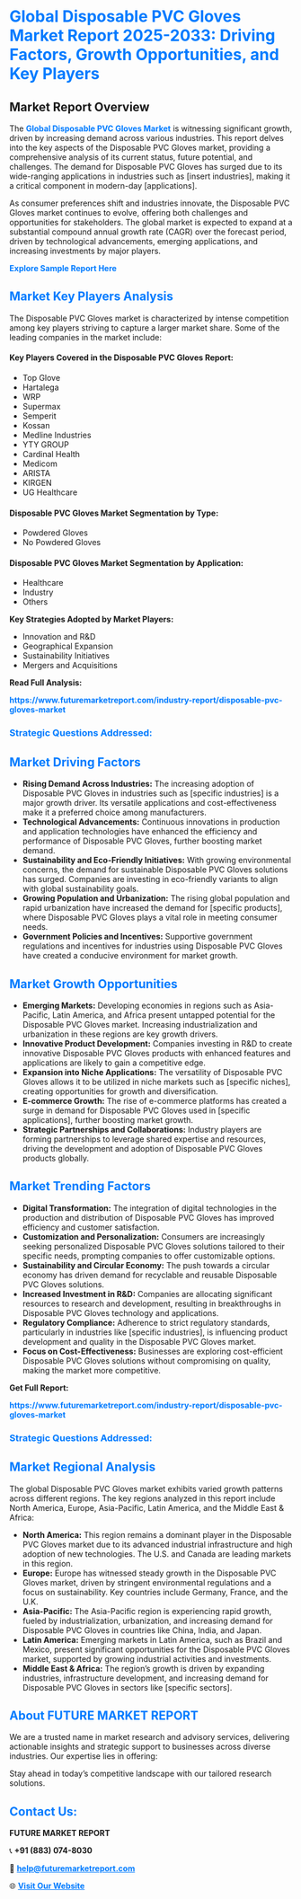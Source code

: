 <h1 style="color: #007BFF;">Global Disposable PVC Gloves Market Report 2025-2033: Driving Factors, Growth Opportunities, and Key Players</h1>

<section id="overview">
<h2>Market Report Overview</h2>
<p>The <a href="https://www.futuremarketreport.com/industry-report/disposable-pvc-gloves-market" style="color: #007BFF; text-decoration: none;"><strong>Global Disposable PVC Gloves Market</strong></a> is witnessing significant growth, driven by increasing demand across various industries. This report delves into the key aspects of the Disposable PVC Gloves market, providing a comprehensive analysis of its current status, future potential, and challenges. The demand for Disposable PVC Gloves has surged due to its wide-ranging applications in industries such as [insert industries], making it a critical component in modern-day [applications].</p>
<p>As consumer preferences shift and industries innovate, the Disposable PVC Gloves market continues to evolve, offering both challenges and opportunities for stakeholders. The global market is expected to expand at a substantial compound annual growth rate (CAGR) over the forecast period, driven by technological advancements, emerging applications, and increasing investments by major players.</p>
</section>

<section id="overview">
<p><a href="https://www.futuremarketreport.com/request-sample/reportId=37398" style="color: #007BFF; text-decoration: none;"><strong>Explore Sample Report Here</strong></a></p>
</section>

<section id="key-players">
<h2 style="color: #007BFF;">Market Key Players Analysis</h2>
<p>The Disposable PVC Gloves market is characterized by intense competition among key players striving to capture a larger market share. Some of the leading companies in the market include:</p>
<h4>Key Players Covered in the Disposable PVC Gloves Report:</h4>
<ul><li>Top Glove</li><li>Hartalega</li><li>WRP</li><li>Supermax</li><li>Semperit</li><li>Kossan</li><li>Medline Industries</li><li>YTY GROUP</li><li>Cardinal Health</li><li>Medicom</li><li>ARISTA</li><li>KIRGEN</li><li>UG Healthcare</li></ul>
<h4>Disposable PVC Gloves Market Segmentation by Type:</h4>
<ul><li>Powdered Gloves</li><li>No Powdered Gloves</li></ul>

<h4>Disposable PVC Gloves Market Segmentation by Application:</h4>
<ul><li>Healthcare</li><li>Industry</li><li>Others</li></ul>
<p><strong>Key Strategies Adopted by Market Players:</strong></p>
<ul>
<li>Innovation and R&D</li>
<li>Geographical Expansion</li>
<li>Sustainability Initiatives</li>
<li>Mergers and Acquisitions</li>
</ul>
</section>

<section>
<p><strong>Read Full Analysis: </strong></p><a href="https://www.futuremarketreport.com/industry-report/disposable-pvc-gloves-market" style="color: #007BFF; text-decoration: none;"><strong>https://www.futuremarketreport.com/industry-report/disposable-pvc-gloves-market</strong></a>
<h3 style="color: #007BFF;">Strategic Questions Addressed:</h3>
</section>

<section id="driving-factors">
<h2 style="color: #007BFF;">Market Driving Factors</h2>
<ul>
<li><strong>Rising Demand Across Industries:</strong> The increasing adoption of Disposable PVC Gloves in industries such as [specific industries] is a major growth driver. Its versatile applications and cost-effectiveness make it a preferred choice among manufacturers.</li>
<li><strong>Technological Advancements:</strong> Continuous innovations in production and application technologies have enhanced the efficiency and performance of Disposable PVC Gloves, further boosting market demand.</li>
<li><strong>Sustainability and Eco-Friendly Initiatives:</strong> With growing environmental concerns, the demand for sustainable Disposable PVC Gloves solutions has surged. Companies are investing in eco-friendly variants to align with global sustainability goals.</li>
<li><strong>Growing Population and Urbanization:</strong> The rising global population and rapid urbanization have increased the demand for [specific products], where Disposable PVC Gloves plays a vital role in meeting consumer needs.</li>
<li><strong>Government Policies and Incentives:</strong> Supportive government regulations and incentives for industries using Disposable PVC Gloves have created a conducive environment for market growth.</li>
</ul>
</section>

<section id="growth-opportunities">
<h2 style="color: #007BFF;">Market Growth Opportunities</h2>
<ul>
<li><strong>Emerging Markets:</strong> Developing economies in regions such as Asia-Pacific, Latin America, and Africa present untapped potential for the Disposable PVC Gloves market. Increasing industrialization and urbanization in these regions are key growth drivers.</li>
<li><strong>Innovative Product Development:</strong> Companies investing in R&D to create innovative Disposable PVC Gloves products with enhanced features and applications are likely to gain a competitive edge.</li>
<li><strong>Expansion into Niche Applications:</strong> The versatility of Disposable PVC Gloves allows it to be utilized in niche markets such as [specific niches], creating opportunities for growth and diversification.</li>
<li><strong>E-commerce Growth:</strong> The rise of e-commerce platforms has created a surge in demand for Disposable PVC Gloves used in [specific applications], further boosting market growth.</li>
<li><strong>Strategic Partnerships and Collaborations:</strong> Industry players are forming partnerships to leverage shared expertise and resources, driving the development and adoption of Disposable PVC Gloves products globally.</li>
</ul>
</section>

<section id="trending-factors">
<h2 style="color: #007BFF;">Market Trending Factors</h2>
<ul>
<li><strong>Digital Transformation:</strong> The integration of digital technologies in the production and distribution of Disposable PVC Gloves has improved efficiency and customer satisfaction.</li>
<li><strong>Customization and Personalization:</strong> Consumers are increasingly seeking personalized Disposable PVC Gloves solutions tailored to their specific needs, prompting companies to offer customizable options.</li>
<li><strong>Sustainability and Circular Economy:</strong> The push towards a circular economy has driven demand for recyclable and reusable Disposable PVC Gloves solutions.</li>
<li><strong>Increased Investment in R&D:</strong> Companies are allocating significant resources to research and development, resulting in breakthroughs in Disposable PVC Gloves technology and applications.</li>
<li><strong>Regulatory Compliance:</strong> Adherence to strict regulatory standards, particularly in industries like [specific industries], is influencing product development and quality in the Disposable PVC Gloves market.</li>
<li><strong>Focus on Cost-Effectiveness:</strong> Businesses are exploring cost-efficient Disposable PVC Gloves solutions without compromising on quality, making the market more competitive.</li>
</ul>
</section>

<section>
<p><strong>Get Full Report: </strong></p><a href="https://www.futuremarketreport.com/industry-report/disposable-pvc-gloves-market" style="color: #007BFF; text-decoration: none;"><strong>https://www.futuremarketreport.com/industry-report/disposable-pvc-gloves-market</strong></a>
<h3 style="color: #007BFF;">Strategic Questions Addressed:</h3>
</section>


<section id="regional-analysis">
<h2 style="color: #007BFF;">Market Regional Analysis</h2>
<p>The global Disposable PVC Gloves market exhibits varied growth patterns across different regions. The key regions analyzed in this report include North America, Europe, Asia-Pacific, Latin America, and the Middle East & Africa:</p>
<ul>
<li><strong>North America:</strong> This region remains a dominant player in the Disposable PVC Gloves market due to its advanced industrial infrastructure and high adoption of new technologies. The U.S. and Canada are leading markets in this region.</li>
<li><strong>Europe:</strong> Europe has witnessed steady growth in the Disposable PVC Gloves market, driven by stringent environmental regulations and a focus on sustainability. Key countries include Germany, France, and the U.K.</li>
<li><strong>Asia-Pacific:</strong> The Asia-Pacific region is experiencing rapid growth, fueled by industrialization, urbanization, and increasing demand for Disposable PVC Gloves in countries like China, India, and Japan.</li>
<li><strong>Latin America:</strong> Emerging markets in Latin America, such as Brazil and Mexico, present significant opportunities for the Disposable PVC Gloves market, supported by growing industrial activities and investments.</li>
<li><strong>Middle East & Africa:</strong> The region’s growth is driven by expanding industries, infrastructure development, and increasing demand for Disposable PVC Gloves in sectors like [specific sectors].</li>
</ul>
</section>

<footer>
<h2 style="color: #007BFF;">About FUTURE MARKET REPORT</h2>
<p>We are a trusted name in market research and advisory services, delivering actionable insights and strategic support to businesses across diverse industries. Our expertise lies in offering:</p>

<p>Stay ahead in today’s competitive landscape with our tailored research solutions.</p>

<h2 style="color: #007BFF;">Contact Us:</h2>
<p><strong>FUTURE MARKET REPORT</strong></p>
<p>📞 <strong>+91 (883) 074-8030</strong></p>
<p>📧 <strong><a href="mailto:help@futuremarketreport.com" style="color: #007BFF;">help@futuremarketreport.com</a></strong></p>
<p>🌐 <strong><a href="https://www.futuremarketreport.com/" style="color: #007BFF;">Visit Our Website</a></strong></p>
</footer>